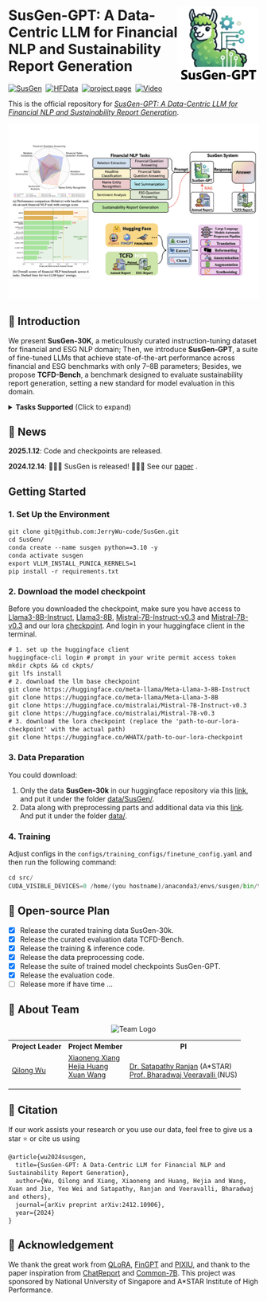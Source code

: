 <p>
  <h1>
    <img src="./assets/logo.png" height=150px align="right"/>
    SusGen-GPT: A Data-Centric LLM for Financial NLP and Sustainability Report Generation
  </h1>
</p>

<!-- <div align="center"> -->
[![SusGen](https://img.shields.io/badge/%F0%9F%93%8E%20arXiv-Paper-red)](https://arxiv.org/abs/2412.10906)&nbsp;
[![HFData](https://img.shields.io/badge/%F0%9F%A4%97%20Huggingface-Data-yellow)](https://huggingface.co/WHATX)&nbsp;
[![project page](https://img.shields.io/badge/%F0%9F%A4%96%20wandb-Training-green?logo=)](https://wandb.ai/whatx)&nbsp;
[![Video](https://img.shields.io/badge/%F0%9F%8E%A5%20Video-Demo-blue)](https://jerrywu-code.github.io/files/susgen_demo.mp4)
<!-- </div> -->
<!-- ![visitors](https://visitor-badge.laobi.icu/badge?page_id=JerryWu-code/SusGen) -->

This is the official repository for *[SusGen-GPT: A Data-Centric LLM for Financial NLP and Sustainability
Report Generation](https://arxiv.org/pdf/2412.10906)*.

<p align="center">
  <img src="./assets/post.jpg">
</p>

## 🌿 Introduction
We present **SusGen-30K**, a meticulously curated instruction-tuning dataset for financial and ESG NLP domain; Then, we introduce **SusGen-GPT**, a suite of fine-tuned LLMs that achieve state-of-the-art performance across financial and ESG benchmarks with only 7–8B parameters; Besides, we propose **TCFD-Bench**, a benchmark designed to evaluate sustainability report generation, setting a new standard for model evaluation in this domain.


<details>
<summary><strong>Tasks Supported</strong> (Click to expand)</summary>

>Headline Classification (**HC**), Named Entity Recognition (**NER**), Relation Extraction (**RE**), Sentiment Analysis (**SA**), Financial Question Answering (**FIN-QA**), Financial Tabel Question Answering (**FIN-TQA**), Text Summarisation (**SUM**), Sustainability Report Generation (**SRG**).

</details>

## 📰 News

**2025.1.12**:  Code and checkpoints are released.

**2024.12.14**:  🎉🎉🎉 SusGen is released! 🎉🎉🎉  See our [paper](https://arxiv.org/pdf/2412.10906) .

## Getting Started

### 1. Set Up the Environment

```shell
git clone git@github.com:JerryWu-code/SusGen.git
cd SusGen/
conda create --name susgen python==3.10 -y
conda activate susgen
export VLLM_INSTALL_PUNICA_KERNELS=1
pip install -r requirements.txt
```

### 2. Download the model checkpoint
Before you downloaded the checkpoint, make sure you have access to [Llama3-8B-Instruct](https://huggingface.co/meta-llama/Meta-Llama-3-8B-Instruct), [Llama3-8B](https://huggingface.co/meta-llama/Meta-Llama-3-8B), [Mistral-7B-Instruct-v0.3](https://huggingface.co/mistralai/Mistral-7B-Instruct-v0.3) and [Mistral-7B-v0.3](https://huggingface.co/mistralai/Mistral-7B-v0.3)
 and our lora [checkpoint](https://huggingface.co/WHATX/). And login in your huggingface client in the terminal.
```shell
# 1. set up the huggingface client
huggingface-cli login # prompt in your write permit access token
mkdir ckpts && cd ckpts/
git lfs install
# 2. download the llm base checkpoint
git clone https://huggingface.co/meta-llama/Meta-Llama-3-8B-Instruct
git clone https://huggingface.co/meta-llama/Meta-Llama-3-8B
git clone https://huggingface.co/mistralai/Mistral-7B-Instruct-v0.3
git clone https://huggingface.co/mistralai/Mistral-7B-v0.3
# 3. download the lora checkpoint (replace the 'path-to-our-lora-checkpoint' with the actual path)
git clone https://huggingface.co/WHATX/path-to-our-lora-checkpoint
```
<!-- ### Run the demo

```shell
cd src/
CUDA_VISIBLE_DEVICES=0 python demo.py --base_model Mistral-7B-Instruct-v0.3 --lora_path ../ckpts/path-to-our-lora-checkpoint-dir
``` -->

### 3. Data Preparation

You could download:
1) Only the data **SusGen-30k** in our huggingface repository via this [link](https://huggingface.co/datasets/WHATX/SusGen-30k), and put it under the folder [data/SusGen/](./data/SusGen/).
2) Data along with preprocessing parts and additional data via this [link](https://huggingface.co/datasets/WHATX/SusGen). And put it under the folder [data/](./data/).

### 4. Training
Adjust configs in the `configs/training_configs/finetune_config.yaml` and then run the following command:
```python
cd src/
CUDA_VISIBLE_DEVICES=0 /home/(you hostname)/anaconda3/envs/susgen/bin/torchrun --nproc_per_node=1 --master_port=29501 finetune.py --config configs/training_configs/finetune_config.yaml
```

<!-- ### 5. Evaluation
```python
cd eval/code/
CUDA_VISIBLE_DEVICES=0 python eval.py
``` -->

## 📑 Open-source Plan

- [X] Release the curated training data SusGen-30k.
- [X] Release the curated evaluation data TCFD-Bench.
- [X] Release the training & inference code.
- [X] Release the data preprocessing code.
- [X] Release the suite of trained model checkpoints SusGen-GPT.
- [X] Release the evaluation code.
- [ ] Release more if have time ...
## 🤝 About Team

<p align="center">
  <img src="assets/team_logo.png" width="240" height="240" alt="Team Logo">
</p>

<table id="Team" style="margin: 0 auto; width:100%;">
  <tr>
    <th>Project Leader</th>
    <th>Project Member</th>
    <th>PI</th>
  </tr>
  <tr>
    <td>
      <a href="https://jerrywu-code.github.io/">Qilong Wu</a></td>
    <td>
      <a href="https://www.linkedin.com/in/xiaoneng-hsiang/">Xiaoneng Xiang</a><br>
      <a href="https://www.linkedin.com/in/hejia-huang-336268288/">Hejia Huang</a><br>
      <a href="https://www.linkedin.com/in/xuanw2060/">Xuan Wang</a><br>
      <br>
    </td>
    <td>
      <a href="https://www.linkedin.com/in/ranjansatapathy/">Dr. Satapathy Ranjan</a> (A*STAR)<br>
      <a href="https://scholar.google.com/citations?user=IqAJttsAAAAJ&hl=en">Prof. Bharadwaj Veeravalli </a> (NUS)
    </td>
  </tr>
</table>

## 📄 Citation

If our work assists your research or you use our data, feel free to give us a star ⭐ or cite us using

```
@article{wu2024susgen,
  title={SusGen-GPT: A Data-Centric LLM for Financial NLP and Sustainability Report Generation},
  author={Wu, Qilong and Xiang, Xiaoneng and Huang, Hejia and Wang, Xuan and Jie, Yeo Wei and Satapathy, Ranjan and Veeravalli, Bharadwaj and others},
  journal={arXiv preprint arXiv:2412.10906},
  year={2024}
}
```

## 🍎 Acknowledgement
We thank the great work from [QLoRA](https://arxiv.org/abs/2305.14314), [FinGPT](https://github.com/AI4Finance-Foundation/FinGPT) and [PIXIU](https://github.com/The-FinAI/PIXIU), and thank to the paper inspiration from [ChatReport](https://github.com/EdisonNi-hku/chatreport) and [Common-7B](https://arxiv.org/abs/2403.04706). This project was sponsored by National University of Singapore and A*STAR Institute of High Performance.
